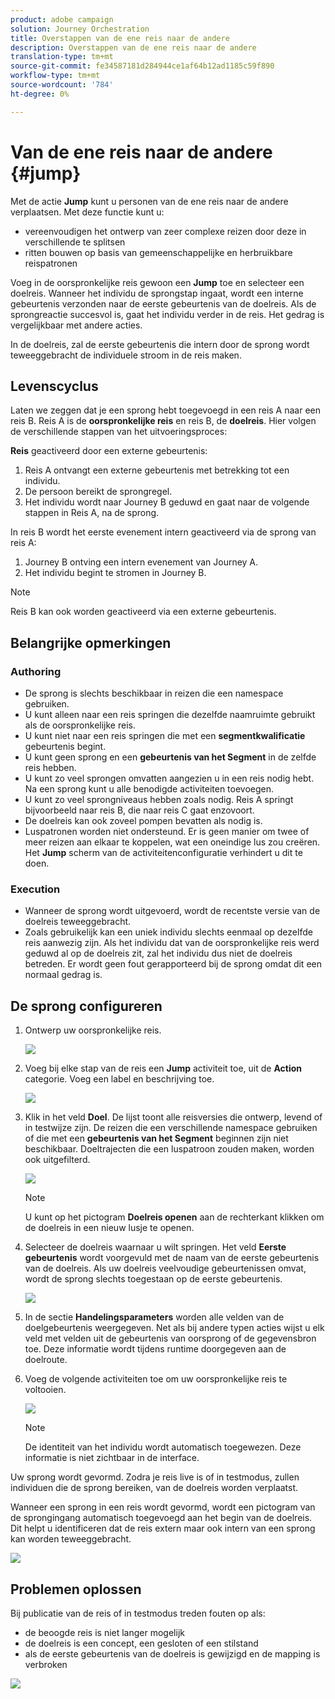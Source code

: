 ```yaml
---
product: adobe campaign
solution: Journey Orchestration
title: Overstappen van de ene reis naar de andere
description: Overstappen van de ene reis naar de andere
translation-type: tm+mt
source-git-commit: fe34587181d284944ce1af64b12ad1185c59f890
workflow-type: tm+mt
source-wordcount: '784'
ht-degree: 0%

---
```



# Van de ene reis naar de andere {#jump}

Met de actie **Jump** kunt u personen van de ene reis naar de andere verplaatsen. Met deze functie kunt u:

* vereenvoudigen het ontwerp van zeer complexe reizen door deze in verschillende te splitsen
* ritten bouwen op basis van gemeenschappelijke en herbruikbare reispatronen

Voeg in de oorspronkelijke reis gewoon een **Jump** toe en selecteer een doelreis. Wanneer het individu de sprongstap ingaat, wordt een interne gebeurtenis verzonden naar de eerste gebeurtenis van de doelreis. Als de sprongreactie succesvol is, gaat het individu verder in de reis. Het gedrag is vergelijkbaar met andere acties.

In de doelreis, zal de eerste gebeurtenis die intern door de sprong wordt teweeggebracht de individuele stroom in de reis maken.

## Levenscyclus

Laten we zeggen dat je een sprong hebt toegevoegd in een reis A naar een reis B. Reis A is de **oorspronkelijke reis** en reis B, de **doelreis**.
Hier volgen de verschillende stappen van het uitvoeringsproces:

**Reis** geactiveerd door een externe gebeurtenis:

1. Reis A ontvangt een externe gebeurtenis met betrekking tot een individu.
1. De persoon bereikt de sprongregel.
1. Het individu wordt naar Journey B geduwd en gaat naar de volgende stappen in Reis A, na de sprong.

In reis B wordt het eerste evenement intern geactiveerd via de sprong van reis A:

1. Journey B ontving een intern evenement van Journey A.
1. Het individu begint te stromen in Journey B.

>[!NOTE]
>
>Reis B kan ook worden geactiveerd via een externe gebeurtenis.

## Belangrijke opmerkingen

### Authoring

* De sprong is slechts beschikbaar in reizen die een namespace gebruiken.
* U kunt alleen naar een reis springen die dezelfde naamruimte gebruikt als de oorspronkelijke reis.
* U kunt niet naar een reis springen die met een **segmentkwalificatie** gebeurtenis begint.
* U kunt geen sprong en een **gebeurtenis van het Segment** in de zelfde reis hebben.
* U kunt zo veel sprongen omvatten aangezien u in een reis nodig hebt. Na een sprong kunt u alle benodigde activiteiten toevoegen.
* U kunt zo veel sprongniveaus hebben zoals nodig. Reis A springt bijvoorbeeld naar reis B, die naar reis C gaat enzovoort.
* De doelreis kan ook zoveel pompen bevatten als nodig is.
* Luspatronen worden niet ondersteund. Er is geen manier om twee of meer reizen aan elkaar te koppelen, wat een oneindige lus zou creëren. Het **Jump** scherm van de activiteitenconfiguratie verhindert u dit te doen.

### Execution

* Wanneer de sprong wordt uitgevoerd, wordt de recentste versie van de doelreis teweeggebracht.
* Zoals gebruikelijk kan een uniek individu slechts eenmaal op dezelfde reis aanwezig zijn. Als het individu dat van de oorspronkelijke reis werd geduwd al op de doelreis zit, zal het individu dus niet de doelreis betreden. Er wordt geen fout gerapporteerd bij de sprong omdat dit een normaal gedrag is.

## De sprong configureren

1. Ontwerp uw oorspronkelijke reis.

   ![](../assets/jump1.png)

1. Voeg bij elke stap van de reis een **Jump** activiteit toe, uit de **Action** categorie. Voeg een label en beschrijving toe.

   ![](../assets/jump2.png)

1. Klik in het veld **Doel**.
De lijst toont alle reisversies die ontwerp, levend of in testwijze zijn. De reizen die een verschillende namespace gebruiken of die met een **gebeurtenis van het Segment** beginnen zijn niet beschikbaar. Doeltrajecten die een luspatroon zouden maken, worden ook uitgefilterd.

   ![](../assets/jump3.png)

   >[!NOTE]
   >
   >U kunt op het pictogram **Doelreis openen** aan de rechterkant klikken om de doelreis in een nieuw lusje te openen.

1. Selecteer de doelreis waarnaar u wilt springen.
Het veld **Eerste gebeurtenis** wordt voorgevuld met de naam van de eerste gebeurtenis van de doelreis. Als uw doelreis veelvoudige gebeurtenissen omvat, wordt de sprong slechts toegestaan op de eerste gebeurtenis.

   ![](../assets/jump4.png)

1. In de sectie **Handelingsparameters** worden alle velden van de doelgebeurtenis weergegeven. Net als bij andere typen acties wijst u elk veld met velden uit de gebeurtenis van oorsprong of de gegevensbron toe. Deze informatie wordt tijdens runtime doorgegeven aan de doelroute.
1. Voeg de volgende activiteiten toe om uw oorspronkelijke reis te voltooien.

   ![](../assets/jump5.png)


   >[!NOTE]
   >
   >De identiteit van het individu wordt automatisch toegewezen. Deze informatie is niet zichtbaar in de interface.

Uw sprong wordt gevormd. Zodra je reis live is of in testmodus, zullen individuen die de sprong bereiken, van de doelreis worden verplaatst.

Wanneer een sprong in een reis wordt gevormd, wordt een pictogram van de sprongingang automatisch toegevoegd aan het begin van de doelreis. Dit helpt u identificeren dat de reis extern maar ook intern van een sprong kan worden teweeggebracht.

![](../assets/jump7.png)

## Problemen oplossen

Bij publicatie van de reis of in testmodus treden fouten op als:
* de beoogde reis is niet langer mogelijk
* de doelreis is een concept, een gesloten of een stilstand
* als de eerste gebeurtenis van de doelreis is gewijzigd en de mapping is verbroken

![](../assets/jump6.png)
